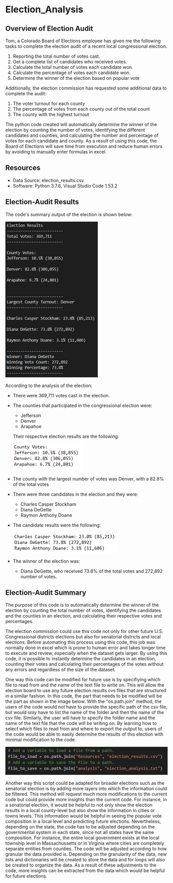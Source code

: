 # Election_Analysis
## Overview of Election Audit
Tom, a Colorado Board of Elections employee has given me the following tasks to complete the election audit of a recent local congressional election.

1. Reporting the total number of votes cast.
2. Get a complete list of candidates who received votes.
3. Calculate the total number of votes each candidate won.
4. Calculate the percentage of votes each candidate won.
5. Determine the winner of the election based on popular vote

Additionally, the election commission has requested some additional data to complete the audit:

1. The voter turnout for each county
2. The percentage of votes from each county out of the total count
3. The county with the highest turnout

The python code created will automatically determine the winner of the election by counting the number of votes, identifying the different candidates and counties, and calculating the number and percentage of votes for each candidate and county. As a result of using this code, the Board of Elections will save time from execution and reduce human errors by avoiding to manually enter formulas in excel.

## Resources 
- Data Source: election_results.csv
- Software: Python 3.7.6, Visual Studio Code 1.53.2

## Election-Audit Results
The code's summary output of the election is shown below:

![Summary_Results](Summary_Results.PNG)

According to the analysis of the election:
* There were 369,711 votes cast in the election.
* The counties that participated in the congressional election were:
    - Jefferson
    - Denver
    - Arapahoe 
 
    Their respective election results are the following:

    ![Counties_Election_Results](Counties_Election_Results.PNG)

* The county with the largest number of votes was Denver, with a 82.8% of the total votes
* There were three candidates in the election and they were:
    - Charles Casper Stockham
    - Diana DeGette
    - Raymon Anthony Doane
* The candidate results were the following:
    
    ![Candidates_Election_Results](Candidates_Election_Results.PNG)

* The winner of the election was:
    - Diana DeGette, who received 73.8% of the total votes and 272,892 number of votes. 

## Election-Audit Summary

The purpose of this code is to automatically determine the winner of the election by counting the total number of votes, identifying the candidates and the counties in an election, and calculating their respective votes and percentages. 

The election commission could use this code not only for other future U.S. Congressional districts elections but also for senatorial districts and local elections. Before automating this process using this code, this job was normally done in excel which is prone to human error and takes longer time to execute and review, especially when the dataset gets larger. By using this code, it is possible to instantly determine the candidates in an election, counting their votes and calculating their percentages of the votes without any errors and regardless of the size of the dataset.

One way this code can be modified for future use is by specifiying which file to read from and the name of the text file to write on. This will allow the election board to use any future election results cvs files that are structured in a similar fashion. In this code, the part that needs to be modified will be the part as shown in the image below. With the "os.path.join" method, the users of the code would not have to provide the specific path of the csv file, but would only have to list the name of the folder and then the name of the csv file. Similarly, the user will have to specify the folder name and the name of the text file that the code will be writing on. By learning how to select which files to read from and where to export the output to, users of the code would be able to easily determine the results of this election with minimal modification to the code.

![File_Names_To_Change](File_Names_To_Change.PNG)

Another way this script could be adapted for broader elections such as the senatorial election is by adding more layers into which the information could be filtered. This method will request much more modifications to the current code but could provide more insights than the current code. For instance, in a senatorial election, it would be helpful to not only show the election results in a local county-level but also show the information in cities or towns levels. This information would be helpful in seeing the popular vote composition in a local level and predicting future elections. Nevertheless, depending on the state, the code has to be adjusted depending on the governmental system in each state, since not all states have the same composition. For instance, the entire local government exists at the local township level in Massachussetts or in Virginia where cities are completely separate entities from counties. The code will be adjusted according to how granular the data provided is. Depending on the granularity of the data, new lists and dictionaries will be created to store the data and for loops will also be created to organize the data. As a result of these adjustments to the code, more insights can be extracted from the data which would be helpful for future elections.